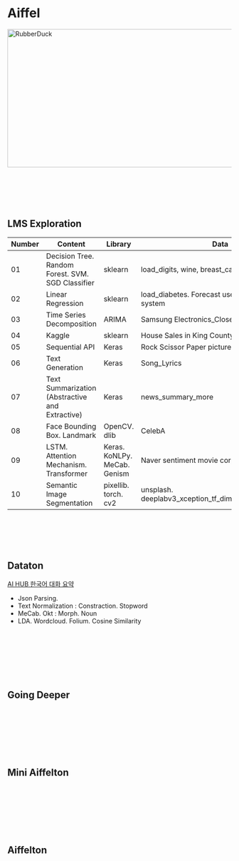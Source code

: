 <br/><br/>
# Aiffel
<img src="https://velog.velcdn.com/images/leejaejun/post/f28d0ac3-0ff7-4489-89f6-9a161bf4cc9d/ee.png" width="600px" height="310px" title="px(픽셀) 크기 설정" alt="RubberDuck"></img><br/>
<br/><br/><br/><br/><br/>
## LMS Exploration
|Number|Content|Library|Data|
|--------------------------|---|---|---|
|01|Decision Tree. Random Forest. SVM. SGD Classifier|sklearn|load_digits, wine, breast_cancer|
|02|Linear Regression|sklearn|load_diabetes. Forecast use of a city bikeshare system|
|03|Time Series Decomposition|ARIMA|Samsung Electronics_Close, High|
|04|Kaggle|sklearn|House Sales in King County|
|05|Sequential API|Keras|Rock Scissor Paper picture|
|06|Text Generation|Keras|Song_Lyrics|
|07|Text Summarization (Abstractive and Extractive)|Keras|news_summary_more|
|08|Face Bounding Box. Landmark|OpenCV. dlib|CelebA|
|09|LSTM. Attention Mechanism. Transformer|Keras. KoNLPy. MeCab. Genism|Naver sentiment movie corpus v1.0|
|10|Semantic Image Segmentation|pixellib. torch. cv2|unsplash. deeplabv3_xception_tf_dim_ordering_tf_kernels|

<br/><br/><br/><br/>

## Dataton
[AI HUB 한국어 대화 요약](https://aihub.or.kr/aidata/30714)
* Json Parsing.
* Text Normalization : Constraction. Stopword
* MeCab. Okt : Morph. Noun
* LDA. Wordcloud. Folium. Cosine Similarity

<br/><br/><br/><br/><br/><br/>
## Going Deeper
<br/><br/><br/><br/><br/><br/>
## Mini Aiffelton
<br/><br/><br/><br/><br/><br/>
## Aiffelton
<br/><br/><br/><br/><br/><br/>

